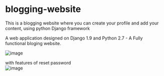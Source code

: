 # blogging-website
This is a blogging website where you can create your profile and add your content, using python Django framework


A web application designed on Django 1.9 and Python 2.7 - A Fully functional bloging website.


![image](https://user-images.githubusercontent.com/43827080/96281263-b5b76a80-0ff6-11eb-8abd-3e92ff02f8a6.png)

with features of reset password  
![image](https://user-images.githubusercontent.com/43827080/96281489-03cc6e00-0ff7-11eb-83c7-fb8ddde3538a.png)
